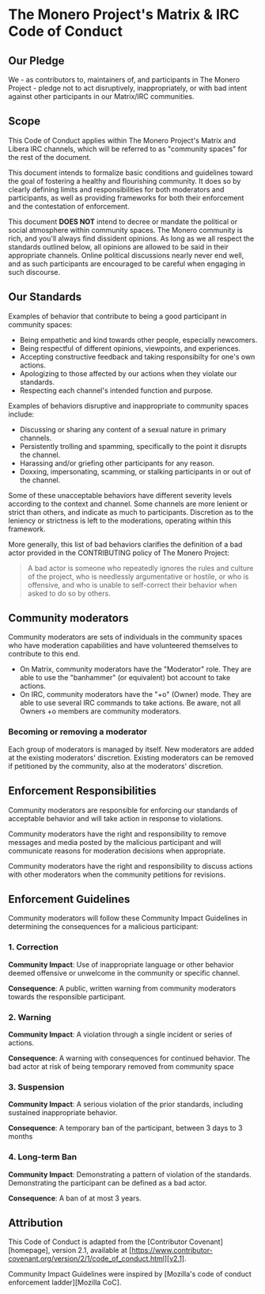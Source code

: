 # The Monero Project's Matrix & IRC Code of Conduct

## Our Pledge

We - as contributors to, maintainers of, and participants in The Monero Project -
pledge not to act disruptively, inappropriately, or with bad intent against other
participants in our Matrix/IRC communities.

## Scope

This Code of Conduct applies within The Monero Project's Matrix and Libera IRC channels, 
which will be referred to as "community spaces" for the rest of the document.

This document intends to formalize basic conditions and guidelines toward the goal of 
fostering a healthy and flourishing community. It does so by clearly defining limits and 
responsibilities for both moderators and participants, as well as providing frameworks for 
both their enforcement and the contestation of enforcement.

This document **DOES NOT** intend to decree or mandate the political or social atmosphere 
within community spaces. The Monero community is rich, and you'll always find dissident 
opinions. As long as we all respect the standards outlined below, all opinions are allowed 
to be said in their appropriate channels. Online political discussions nearly never end well, 
and as such participants are encouraged to be careful when engaging in such discourse.

## Our Standards

Examples of behavior that contribute to being a good participant in community spaces:

* Being empathetic and kind towards other people, especially newcomers.
* Being respectful of different opinions, viewpoints, and experiences.
* Accepting constructive feedback and taking responsibilty for one's own actions.
* Apologizing to those affected by our actions when they violate our standards. 
* Respecting each channel's intended function and purpose.

Examples of behaviors disruptive and inappropriate to community spaces include:

* Discussing or sharing any content of a sexual nature in primary channels.
* Persistently trolling and spamming, specifically to the point it disrupts the channel.
* Harassing and/or griefing other participants for any reason.
* Doxxing, impersonating, scamming, or stalking participants in or out of the channel.

Some of these unacceptable behaviors have different severity levels according to the context 
and channel. Some channels are more lenient or strict than others, and indicate as much to participants.
Discretion as to the leniency or strictness is left to the moderations, operating within this framework.

More generally, this list of bad behaviors clarifies the definition of a bad actor provided in 
the CONTRIBUTING policy of The Monero Project:

> A bad actor is someone who repeatedly ignores the rules and culture of the project, who is 
needlessly argumentative or hostile, or who is offensive, and who is unable to self-correct their 
behavior when asked to do so by others.

## Community moderators

Community moderators are sets of individuals in the community spaces who have 
moderation capabilities and have volunteered themselves to contribute to this end.

- On Matrix, community moderators have the "Moderator" role. They are able to use the 
"banhammer" (or equivalent) bot account to take actions.
- On IRC, community moderators have the "+o" (Owner) mode. They are able to use several 
IRC commands to take actions. Be aware, not all Owners +o members are community moderators.

### Becoming or removing a moderator

Each group of moderators is managed by itself. New moderators are added at the existing 
moderators' discretion. Existing moderators can be removed if petitioned by the community, 
also at the moderators' discretion.

## Enforcement Responsibilities

Community moderators are responsible for enforcing our standards of acceptable behavior 
and will take action in response to violations.

Community moderators have the right and responsibility to remove messages and media posted 
by the malicious participant and will communicate reasons for moderation decisions when appropriate.

Community moderators have the right and responsibility to discuss actions with other moderators 
when the community petitions for revisions.

## Enforcement Guidelines

Community moderators will follow these Community Impact Guidelines in determining
the consequences for a malicious participant:

### 1. Correction

**Community Impact**: Use of inappropriate language or other behavior deemed
offensive or unwelcome in the community or specific channel.

**Consequence**: A public, written warning from community moderators towards the responsible participant.

### 2. Warning

**Community Impact**: A violation through a single incident or series of
actions.

**Consequence**: A warning with consequences for continued behavior. The bad actor at risk of being
temporary removed from community space

### 3. Suspension

**Community Impact**: A serious violation of the prior standards, including
sustained inappropriate behavior.

**Consequence**: A temporary ban of the participant, between 3 days to 3 months

### 4. Long-term Ban

**Community Impact**: Demonstrating a pattern of violation of the standards. Demonstrating
the participant can be defined as a bad actor.

**Consequence**: A ban of at most 3 years.

## Attribution

This Code of Conduct is adapted from the [Contributor Covenant][homepage],
version 2.1, available at
[https://www.contributor-covenant.org/version/2/1/code_of_conduct.html][v2.1].

Community Impact Guidelines were inspired by
[Mozilla's code of conduct enforcement ladder][Mozilla CoC].
